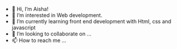 - 👋 Hi, I’m Aisha!
- 👀 I’m interested in Web development.
- 🌱 I’m currently learning front end development with Html, css and javascript
- 💞️ I’m looking to collaborate on ...
- 📫 How to reach me ...

<!---
aisha-o/aisha-o is a ✨ special ✨ repository because its `README.md` (this file) appears on your GitHub profile.
You can click the Preview link to take a look at your changes.
--->

